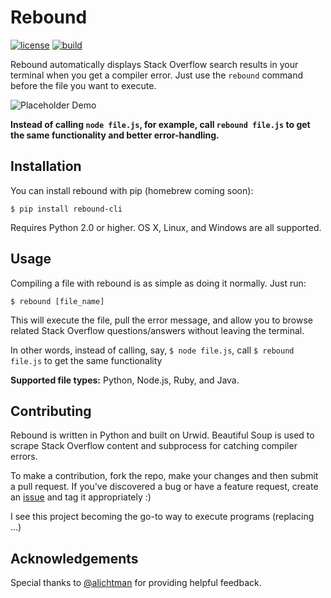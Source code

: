 # Rebound
[![license](https://img.shields.io/github/license/mashape/apistatus.svg)](https://github.com/shobrook/BitVision/blob/master/LICENSE)
[![build](https://img.shields.io/wercker/ci/wercker/docs.svg)]()

Rebound automatically displays Stack Overflow search results in your terminal when you get a compiler error. Just use the `rebound` command before the file you want to execute.

![Placeholder Demo](img/demo.gif)

**Instead of calling `node file.js`, for example, call `rebound file.js` to get the same functionality and better error-handling.**

## Installation

You can install rebound with pip (homebrew coming soon):

`$ pip install rebound-cli`

Requires Python 2.0 or higher. OS X, Linux, and Windows are all supported.

## Usage

Compiling a file with rebound is as simple as doing it normally. Just run:

`$ rebound [file_name]`

This will execute the file, pull the error message, and allow you to browse related Stack Overflow questions/answers without leaving the terminal.

In other words, instead of calling, say, `$ node file.js`, call `$ rebound file.js` to get the same functionality 

__Supported file types:__ Python, Node.js, Ruby, and Java.

## Contributing

Rebound is written in Python and built on Urwid. Beautiful Soup is used to scrape Stack Overflow content and subprocess for catching compiler errors.

To make a contribution, fork the repo, make your changes and then submit a pull request. If you've discovered a bug or have a feature request, create an [issue](https://github.com/shobrook/rebound/issues/new) and tag it appropriately :)

I see this project becoming the go-to way to execute programs (replacing ...)

## Acknowledgements

Special thanks to [@alichtman](https://github.com/alichtman) for providing helpful feedback.
